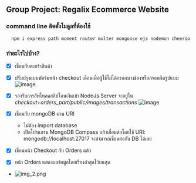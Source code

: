 ##   Group Project: Regalix Ecommerce Website

### command line ติดตั้งโมดูลที่ต้องใช้
```shell
  npm i express path moment router multer mongoose ejs nodemon cheerio
```
### ทำอะไรไปบ้าง?

- [x] เชื่อมกับตะกร้าสินค้า
- [x] ปรับปรุงแบบฟอร์มหน้า checkout เดือนเมื่อผู้ใช้ไม่ได้กรอกบางช่องหรือกรอกผิดรูปแบบ
  ![image](https://github.com/user-attachments/assets/7d8a5645-b0ef-4dcd-b23d-58758eeeea9a)
- [x] รองรับการอัพโหลดสลิปโอนเงินเข้า NodeJs Server จะอยู่ใน *checkout+orders_part/public/images/transactions*
  ![image](https://github.com/user-attachments/assets/131af937-4893-4cb3-b1fb-53dfa84313e8)
- [x] เชื่อมกับ mongoDB ผ่าน URI
  
  + ไม่ต้อง import database 
  + เปิดโปรแกรม MongoDB Compass แล้วเชื่อมต่อโดยใช้ URI: mongodb://localhost:27017 จะสามารถเชื่อมต่อกับ DB ได้เลย
- [x] เชื่อมหน้า Checkout กับ Orders แล้ว
- [x] หน้า Orders แสดงผลข้อมูลโดยเรียงล่าสุดไว้บนสุด
- ![img_2.png](img_2.png)
